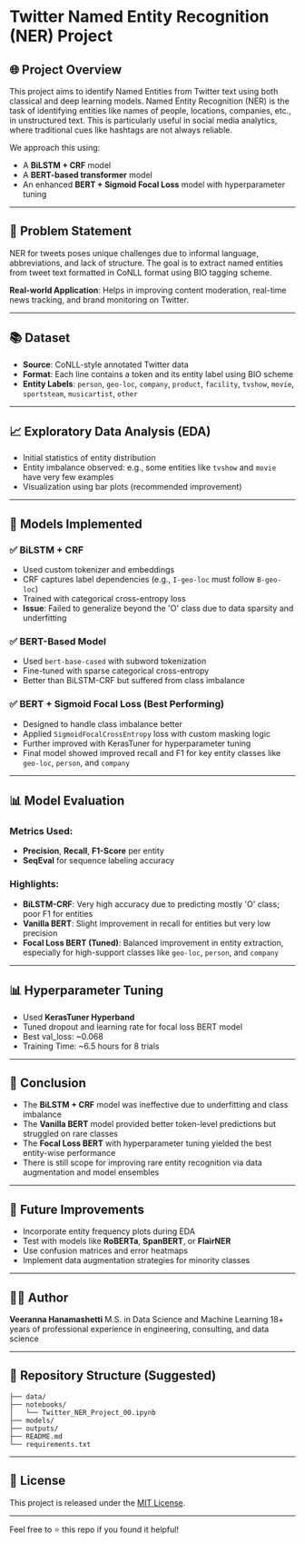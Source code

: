 # Twitter Named Entity Recognition (NER) Project

## 🌐 Project Overview

This project aims to identify Named Entities from Twitter text using both classical and deep learning models. Named Entity Recognition (NER) is the task of identifying entities like names of people, locations, companies, etc., in unstructured text. This is particularly useful in social media analytics, where traditional cues like hashtags are not always reliable.

We approach this using:

* A **BiLSTM + CRF** model
* A **BERT-based transformer** model
* An enhanced **BERT + Sigmoid Focal Loss** model with hyperparameter tuning

---

## 📝 Problem Statement

NER for tweets poses unique challenges due to informal language, abbreviations, and lack of structure. The goal is to extract named entities from tweet text formatted in CoNLL format using BIO tagging scheme.

**Real-world Application**: Helps in improving content moderation, real-time news tracking, and brand monitoring on Twitter.

---

## 📚 Dataset

* **Source**: CoNLL-style annotated Twitter data
* **Format**: Each line contains a token and its entity label using BIO scheme
* **Entity Labels**: `person`, `geo-loc`, `company`, `product`, `facility`, `tvshow`, `movie`, `sportsteam`, `musicartist`, `other`

---

## 📈 Exploratory Data Analysis (EDA)

* Initial statistics of entity distribution
* Entity imbalance observed: e.g., some entities like `tvshow` and `movie` have very few examples
* Visualization using bar plots (recommended improvement)

---

## 🚀 Models Implemented

### ✅ BiLSTM + CRF

* Used custom tokenizer and embeddings
* CRF captures label dependencies (e.g., `I-geo-loc` must follow `B-geo-loc`)
* Trained with categorical cross-entropy loss
* **Issue**: Failed to generalize beyond the 'O' class due to data sparsity and underfitting

### ✅ BERT-Based Model

* Used `bert-base-cased` with subword tokenization
* Fine-tuned with sparse categorical cross-entropy
* Better than BiLSTM-CRF but suffered from class imbalance

### ✅ BERT + Sigmoid Focal Loss (Best Performing)

* Designed to handle class imbalance better
* Applied `SigmoidFocalCrossEntropy` loss with custom masking logic
* Further improved with KerasTuner for hyperparameter tuning
* Final model showed improved recall and F1 for key entity classes like `geo-loc`, `person`, and `company`

---

## 📊 Model Evaluation

### Metrics Used:

* **Precision**, **Recall**, **F1-Score** per entity
* **SeqEval** for sequence labeling accuracy

### Highlights:

* **BiLSTM-CRF**: Very high accuracy due to predicting mostly 'O' class; poor F1 for entities
* **Vanilla BERT**: Slight improvement in recall for entities but very low precision
* **Focal Loss BERT (Tuned)**: Balanced improvement in entity extraction, especially for high-support classes like `geo-loc`, `person`, and `company`

---

## 📊 Hyperparameter Tuning

* Used **KerasTuner Hyperband**
* Tuned dropout and learning rate for focal loss BERT model
* Best val\_loss: \~0.068
* Training Time: \~6.5 hours for 8 trials

---

## 📄 Conclusion

* The **BiLSTM + CRF** model was ineffective due to underfitting and class imbalance
* The **Vanilla BERT** model provided better token-level predictions but struggled on rare classes
* The **Focal Loss BERT** with hyperparameter tuning yielded the best entity-wise performance
* There is still scope for improving rare entity recognition via data augmentation and model ensembles

---

## 📘 Future Improvements

* Incorporate entity frequency plots during EDA
* Test with models like **RoBERTa**, **SpanBERT**, or **FlairNER**
* Use confusion matrices and error heatmaps
* Implement data augmentation strategies for minority classes

---

## 👨‍💼 Author

**Veeranna Hanamashetti**
M.S. in Data Science and Machine Learning
18+ years of professional experience in engineering, consulting, and data science

---

## 🔗 Repository Structure (Suggested)

```
├── data/
├── notebooks/
│   └── Twitter_NER_Project_00.ipynb
├── models/
├── outputs/
├── README.md
└── requirements.txt
```

---

## 💼 License

This project is released under the [MIT License](LICENSE).

---

Feel free to ⭐️ this repo if you found it helpful!
